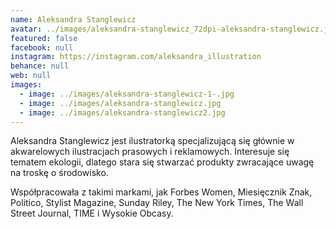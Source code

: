 ```yaml
---
name: Aleksandra Stanglewicz
avatar: ../images/aleksandra-stanglewicz_72dpi-aleksandra-stanglewicz.jpg
featured: false
facebook: null
instagram: https://instagram.com/aleksandra_illustration
behance: null
web: null
images:
  - image: ../images/aleksandra-stanglewicz-1-.jpg
  - image: ../images/aleksandra-stanglewicz.jpg
  - image: ../images/aleksandra-stanglewicz2.jpg
---
```

Aleksandra Stanglewicz jest ilustratorką specjalizującą się głównie w akwarelowych ilustracjach prasowych i reklamowych. Interesuje się tematem ekologii, dlatego stara się stwarzać produkty zwracające uwagę na troskę o środowisko. 



Współpracowała z takimi markami, jak Forbes Women, Miesięcznik Znak, Politico, Stylist Magazine, Sunday Riley, The New York Times, The Wall Street Journal, TIME i Wysokie Obcasy.
